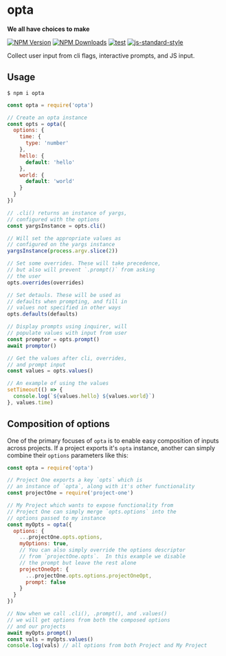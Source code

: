 # opta

**We all have choices to make**

[![NPM Version](https://img.shields.io/npm/v/opta.svg)](https://npmjs.org/package/opta)
[![NPM Downloads](https://img.shields.io/npm/dm/opta.svg)](https://npmjs.org/package/opta)
[![test](https://github.com/wesleytodd/opta/workflows/Test/badge.svg)](https://github.com/wesleytodd/opta/actions?query=workflow%3ATest)
[![js-standard-style](https://img.shields.io/badge/code%20style-standard-brightgreen.svg)](https://github.com/standard/standard)

Collect user input from cli flags, interactive prompts, and JS input.

## Usage

```
$ npm i opta
```

```javascript
const opta = require('opta')

// Create an opta instance
const opts = opta({
  options: {
    time: {
      type: 'number'
    },
    hello: {
      default: 'hello'
    },
    world: {
      default: 'world'
    }
  }
})

// .cli() returns an instance of yargs,
// configured with the options
const yargsInstance = opts.cli()

// Will set the appropriate values as
// configured on the yargs instance
yargsInstance(process.argv.slice(2))

// Set some overrides. These will take precedence,
// but also will prevent `.prompt()` from asking
// the user
opts.overrides(overrides)

// Set detauls. These will be used as
// defaults when prompting, and fill in
// values not specified in other ways
opts.defaults(defaults)

// Display prompts using inquirer, will
// populate values with input from user
const promptor = opts.prompt()
await promptor()

// Get the values after cli, overrides,
// and prompt input
const values = opts.values()

// An example of using the values
setTimeout(() => {
  console.log(`${values.hello} ${values.world}`)
}, values.time)
```

## Composition of options

One of the primary focuses of `opta` is to enable easy composition of inputs
across projects.  If a project exports it's `opta` instance, another can simply
combine their `options` parameters like this:

```javascript
const opta = require('opta')

// Project One exports a key `opts` which is
// an instance of `opta`, along with it's other functionality
const projectOne = require('project-one')

// My Project which wants to expose functionality from
// Project One can simply merge `opts.options` into the
// options passed to my instance
const myOpts = opta({
  options: {
    ...projectOne.opts.options,
    myOptions: true,
    // You can also simply override the options descriptor
    // from `projectOne.opts`.  In this example we disable
    // the prompt but leave the rest alone
    projectOneOpt: {
      ...projectOne.opts.options.projectOneOpt,
      prompt: false
    }
  }
})

// Now when we call .cli(), .prompt(), and .values()
// we will get options from both the composed options
// and our projects
await myOpts.prompt()
const vals = myOpts.values()
console.log(vals) // all options from both Project and My Project
```
